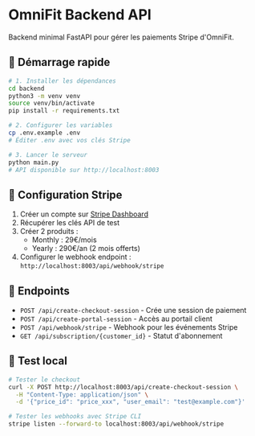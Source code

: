 # OmniFit Backend API

Backend minimal FastAPI pour gérer les paiements Stripe d'OmniFit.

## 🚀 Démarrage rapide

```bash
# 1. Installer les dépendances
cd backend
python3 -m venv venv
source venv/bin/activate
pip install -r requirements.txt

# 2. Configurer les variables
cp .env.example .env
# Éditer .env avec vos clés Stripe

# 3. Lancer le serveur
python main.py
# API disponible sur http://localhost:8003
```

## 🔑 Configuration Stripe

1. Créer un compte sur [Stripe Dashboard](https://dashboard.stripe.com)
2. Récupérer les clés API de test
3. Créer 2 produits :
   - Monthly : 29€/mois
   - Yearly : 290€/an (2 mois offerts)
4. Configurer le webhook endpoint : `http://localhost:8003/api/webhook/stripe`

## 📡 Endpoints

- `POST /api/create-checkout-session` - Crée une session de paiement
- `POST /api/create-portal-session` - Accès au portail client
- `POST /api/webhook/stripe` - Webhook pour les événements Stripe
- `GET /api/subscription/{customer_id}` - Statut d'abonnement

## 🧪 Test local

```bash
# Tester le checkout
curl -X POST http://localhost:8003/api/create-checkout-session \
  -H "Content-Type: application/json" \
  -d '{"price_id": "price_xxx", "user_email": "test@example.com"}'

# Tester les webhooks avec Stripe CLI
stripe listen --forward-to localhost:8003/api/webhook/stripe
```